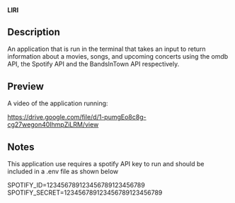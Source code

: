 #### LIRI


## Description

An application that is run in the terminal that takes an input to return information about a movies, songs, and upcoming concerts using the omdb API, the Spotify API and the BandsInTown API respectively.

## Preview

A video of the application running:

https://drive.google.com/file/d/1-pumgEo8c8g-cg27wegon40IhmpZiLRM/view

## Notes

This application use requires a spotify API key to run and should be included in a .env file as shown below

SPOTIFY_ID=123456789123456789123456789
SPOTIFY_SECRET=123456789123456789123456789



